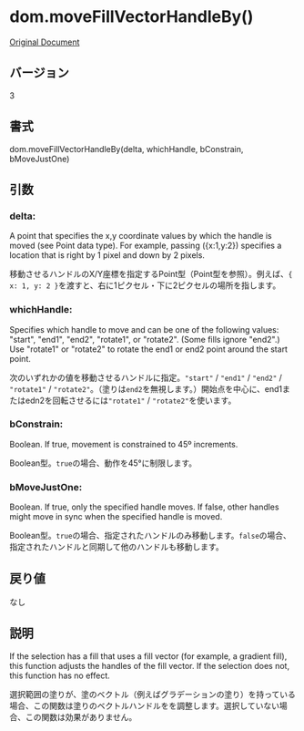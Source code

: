 # dom.moveFillVectorHandleBy()

[Original Document](http://help.adobe.com/en_US/fireworks/cs/extend/WS5b3ccc516d4fbf351e63e3d1183c94856c-7cb1.html)

## バージョン

3

## 書式

dom.moveFillVectorHandleBy(delta, whichHandle, bConstrain, bMoveJustOne)

## 引数

### delta:

A point that specifies the x,y coordinate values by which the handle is moved (see Point data type). For example, passing ({x:1,y:2}) specifies a location that is right by 1 pixel and down by 2 pixels.

移動させるハンドルのX/Y座標を指定するPoint型（Point型を参照）。例えば、```{ x: 1, y: 2 }```を渡すと、右に1ピクセル・下に2ピクセルの場所を指します。

### whichHandle:

Specifies which handle to move and can be one of the following values: "start", "end1", "end2", "rotate1", or "rotate2". (Some fills ignore "end2".) Use "rotate1" or "rotate2" to rotate the end1 or end2 point around the start point.

次のいずれかの値を移動させるハンドルに指定。```"start"``` / ```"end1"``` / ```"end2"``` / ```"rotate1"``` / ```"rotate2"```。（塗りは```end2```を無視します。）開始点を中心に、end1またはedn2を回転させるには```"rotate1"``` / ```"rotate2"```を使います。

### bConstrain:

Boolean. If true, movement is constrained to 45º increments.

Boolean型。```true```の場合、動作を45°に制限します。

### bMoveJustOne:

Boolean. If true, only the specified handle moves. If false, other handles might move in sync when the specified handle is moved.

Boolean型。```true```の場合、指定されたハンドルのみ移動します。```false```の場合、指定されたハンドルと同期して他のハンドルも移動します。

## 戻り値

なし

## 説明

If the selection has a fill that uses a fill vector (for example, a gradient fill), this function adjusts the handles of the fill vector. If the selection does not, this function has no effect.

選択範囲の塗りが、塗のベクトル（例えばグラデーションの塗り）を持っている場合、この関数は塗りのベクトルハンドルをを調整します。選択していない場合、この関数は効果がありません。